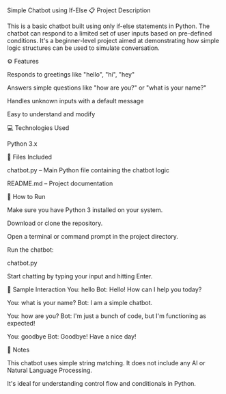 Simple Chatbot using If-Else
📋 Project Description

This is a basic chatbot built using only if-else statements in Python. The chatbot can respond to a limited set of user inputs based on pre-defined conditions. It's a beginner-level project aimed at demonstrating how simple logic structures can be used to simulate conversation.

⚙️ Features

Responds to greetings like "hello", "hi", "hey"

Answers simple questions like "how are you?" or "what is your name?"

Handles unknown inputs with a default message

Easy to understand and modify

💻 Technologies Used

Python 3.x

📁 Files Included

chatbot.py – Main Python file containing the chatbot logic

README.md – Project documentation

🚀 How to Run

Make sure you have Python 3 installed on your system.

Download or clone the repository.

Open a terminal or command prompt in the project directory.

Run the chatbot:

chatbot.py


Start chatting by typing your input and hitting Enter.

🧪 Sample Interaction
You: hello
Bot: Hello! How can I help you today?

You: what is your name?
Bot: I am a simple chatbot.

You: how are you?
Bot: I'm just a bunch of code, but I'm functioning as expected!

You: goodbye
Bot: Goodbye! Have a nice day!

📝 Notes

This chatbot uses simple string matching. It does not include any AI or Natural Language Processing.

It's ideal for understanding control flow and conditionals in Python.
